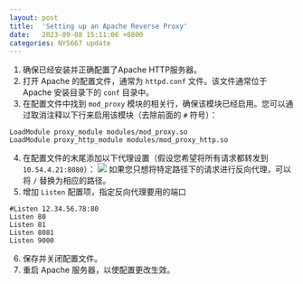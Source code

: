 ```yaml
---
layout: post
title:  'Setting up an Apache Reverse Proxy'
date:   2023-09-08 15:11:06 +0800
categories: NY5667 update
---
```


1. 确保已经安装并正确配置了Apache HTTP服务器。
2. 打开 Apache 的配置文件，通常为 `httpd.conf` 文件。该文件通常位于 Apache 安装目录下的 `conf` 目录中。
3. 在配置文件中找到 `mod_proxy` 模块的相关行，确保该模块已经启用。您可以通过取消注释以下行来启用该模块（去除前面的 `#` 符号）：
```
LoadModule proxy_module modules/mod_proxy.so
LoadModule proxy_http_module modules/mod_proxy_http.so
```
4. 在配置文件的末尾添加以下代理设置（假设您希望将所有请求都转发到 `10.54.4.21:8080`）：
![](https://cdn.jsdelivr.net/gh/NY5667/CDN/images/Snipaste_2023-09-21_16-56-33.png)
如果您只想将特定路径下的请求进行反向代理，可以将 `/` 替换为相应的路径。
5. 增加 `Listen` 配置项，指定反向代理要用的端口
```
#Listen 12.34.56.78:80
Listen 80
Listen 81
Listen 8081
Listen 9000
```
6. 保存并关闭配置文件。
7. 重启 Apache 服务器，以使配置更改生效。
